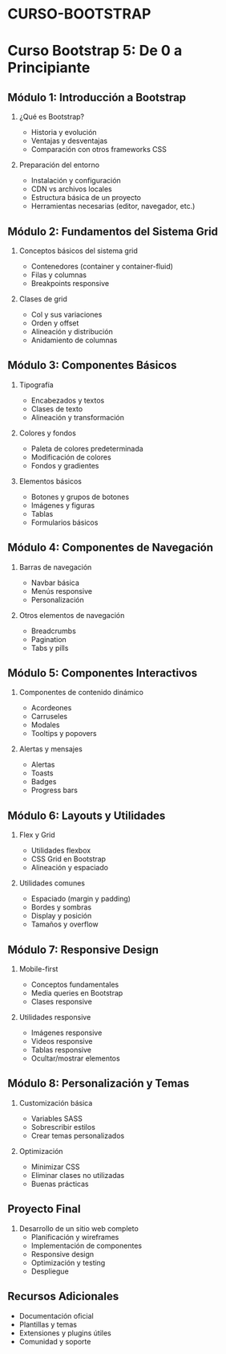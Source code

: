 # CURSO-BOOTSTRAP

# Curso Bootstrap 5: De 0 a Principiante

## Módulo 1: Introducción a Bootstrap
1. ¿Qué es Bootstrap?
   - Historia y evolución
   - Ventajas y desventajas
   - Comparación con otros frameworks CSS

2. Preparación del entorno
   - Instalación y configuración
   - CDN vs archivos locales
   - Estructura básica de un proyecto
   - Herramientas necesarias (editor, navegador, etc.)

## Módulo 2: Fundamentos del Sistema Grid
1. Conceptos básicos del sistema grid
   - Contenedores (container y container-fluid)
   - Filas y columnas
   - Breakpoints responsive

2. Clases de grid
   - Col y sus variaciones
   - Orden y offset
   - Alineación y distribución
   - Anidamiento de columnas

## Módulo 3: Componentes Básicos
1. Tipografía
   - Encabezados y textos
   - Clases de texto
   - Alineación y transformación

2. Colores y fondos
   - Paleta de colores predeterminada
   - Modificación de colores
   - Fondos y gradientes

3. Elementos básicos
   - Botones y grupos de botones
   - Imágenes y figuras
   - Tablas
   - Formularios básicos

## Módulo 4: Componentes de Navegación
1. Barras de navegación
   - Navbar básica
   - Menús responsive
   - Personalización

2. Otros elementos de navegación
   - Breadcrumbs
   - Pagination
   - Tabs y pills

## Módulo 5: Componentes Interactivos
1. Componentes de contenido dinámico
   - Acordeones
   - Carruseles
   - Modales
   - Tooltips y popovers

2. Alertas y mensajes
   - Alertas
   - Toasts
   - Badges
   - Progress bars

## Módulo 6: Layouts y Utilidades
1. Flex y Grid
   - Utilidades flexbox
   - CSS Grid en Bootstrap
   - Alineación y espaciado

2. Utilidades comunes
   - Espaciado (margin y padding)
   - Bordes y sombras
   - Display y posición
   - Tamaños y overflow

## Módulo 7: Responsive Design
1. Mobile-first
   - Conceptos fundamentales
   - Media queries en Bootstrap
   - Clases responsive

2. Utilidades responsive
   - Imágenes responsive
   - Videos responsive
   - Tablas responsive
   - Ocultar/mostrar elementos

## Módulo 8: Personalización y Temas
1. Customización básica
   - Variables SASS
   - Sobrescribir estilos
   - Crear temas personalizados

2. Optimización
   - Minimizar CSS
   - Eliminar clases no utilizadas
   - Buenas prácticas

## Proyecto Final
1. Desarrollo de un sitio web completo
   - Planificación y wireframes
   - Implementación de componentes
   - Responsive design
   - Optimización y testing
   - Despliegue

## Recursos Adicionales
- Documentación oficial
- Plantillas y temas
- Extensiones y plugins útiles
- Comunidad y soporte
